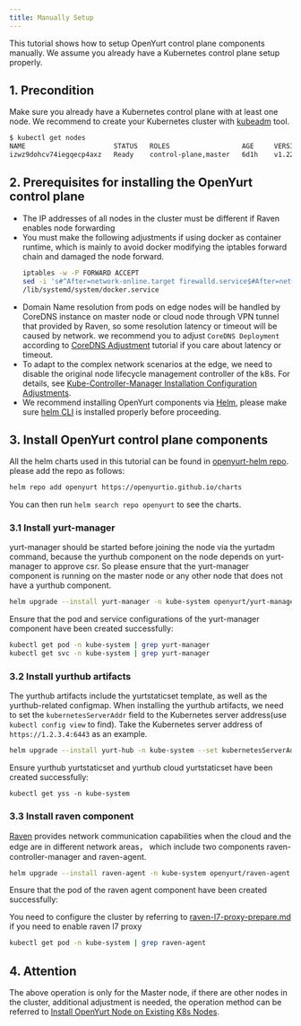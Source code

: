 ```yaml
---
title: Manually Setup
---
```


This tutorial shows how to setup OpenYurt control plane components manually. We assume you already have a Kubernetes control plane setup properly.

## 1. Precondition

Make sure you already have a Kubernetes control plane with at least one node. We recommend to create your Kubernetes cluster with [kubeadm](https://kubernetes.io/docs/setup/production-environment/tools/kubeadm/create-cluster-kubeadm/) tool.

```bash
$ kubectl get nodes
NAME                      STATUS   ROLES                  AGE     VERSION
izwz9dohcv74iegqecp4axz   Ready    control-plane,master   6d1h    v1.22.11
```

## 2. Prerequisites for installing the OpenYurt control plane

- The IP addresses of all nodes in the cluster must be different if Raven enables node forwarding
- You must make the following adjustments if using docker as container runtime, which is mainly to avoid docker modifying the iptables forward chain and damaged the node forward.
  ```bash
  iptables -w -P FORWARD ACCEPT
  sed -i 's#^After=network-online.target firewalld.service$#After=network-online.target firewalld.service containerd.service#g' \
  /lib/systemd/system/docker.service
  ```
- Domain Name resolution from pods on edge nodes will be handled by CoreDNS instance on master node or cloud node through VPN tunnel that provided by Raven, so some resolution latency or timeout will be caused by network. we recommend you to adjust `CoreDNS Deployment` according to [CoreDNS Adjustment](./coredns-prepare.md) tutorial if you care about latency or timeout.
- To adapt to the complex network scenarios at the edge, we need to disable the original node lifecycle management controller of the k8s. For details, see [Kube-Controller-Manager Installation Configuration Adjustments](./kcm-prepare.md).
- We recommend installing OpenYurt components via [Helm](https://helm.sh/), please make sure [helm CLI](https://helm.sh/docs/intro/install/) is installed properly before proceeding.

## 3. Install OpenYurt control plane components

All the helm charts used in this tutorial can be found in [openyurt-helm repo](https://github.com/openyurtio/openyurt-helm). please add the repo as follows:

```bash
helm repo add openyurt https://openyurtio.github.io/charts
```

You can then run `helm search repo openyurt` to see the charts.

### 3.1 Install yurt-manager

yurt-manager should be started before joining the node via the yurtadm command, because the yurthub component on the node depends on yurt-manager to approve csr.
So please ensure that the yurt-manager component is running on the master node or any other node that does not have a yurthub component.

```bash
helm upgrade --install yurt-manager -n kube-system openyurt/yurt-manager
```

Ensure that the pod and service configurations of the yurt-manager component have been created successfully:

```bash
kubectl get pod -n kube-system | grep yurt-manager
kubectl get svc -n kube-system | grep yurt-manager
```

### 3.2 Install yurthub artifacts

The yurthub artifacts include the yurtstaticset template, as well as the yurthub-related configmap. When installing the yurthub artifacts, we need to set the `kubernetesServerAddr` field to the Kubernetes server address(use `kubectl config view` to find).
Take the Kubernetes server address of `https://1.2.3.4:6443` as an example.

```bash
helm upgrade --install yurt-hub -n kube-system --set kubernetesServerAddr=https://1.2.3.4:6443 openyurt/yurthub
```

Ensure yurthub yurtstaticset and yurthub cloud yurtstaticset have been created successfully:

```
kubectl get yss -n kube-system
```

### 3.3 Install raven component

[Raven](../core-concepts/raven.md) provides network communication capabilities when the cloud and the edge are in different network areas， which include two components raven-controller-manager and raven-agent.

```bash
helm upgrade --install raven-agent -n kube-system openyurt/raven-agent
```

Ensure that the pod of the raven agent component have been created successfully:

You need to configure the cluster by referring to [raven-l7-proxy-prepare.md](./raven-l7-proxy-prepare.md) if you need to enable raven l7 proxy
```bash
kubectl get pod -n kube-system | grep raven-agent
```

## 4. Attention

The above operation is only for the Master node, if there are other nodes in the cluster, additional adjustment is needed, the operation method can be referred to [Install OpenYurt Node on Existing K8s Nodes](./yurtadm-join.md#2-install-openyurt-node-components).
